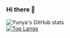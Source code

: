 ### Hi there 👋
![Yunya's GitHub stats](https://github-readme-stats.vercel.app/api?username=Yunya-Hsu&show_icons=true&theme=transparent)
<br>
[![Top Langs](https://github-readme-stats.vercel.app/api/top-langs/?username=Yunya-Hsu&layout=compact)](https://github.com/Yunya-Hsu/github-readme-stats)




<!--
**Yunya-Hsu/Yunya-Hsu** is a ✨ _special_ ✨ repository because its `README.md` (this file) appears on your GitHub profile.

Here are some ideas to get you started:

- 🔭 I’m currently working on ...
- 🌱 I’m currently learning ...
- 👯 I’m looking to collaborate on ...
- 🤔 I’m looking for help with ...
- 💬 Ask me about ...
- 📫 How to reach me: ...
- 😄 Pronouns: ...
- ⚡ Fun fact: ...
-->
